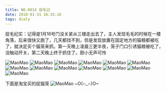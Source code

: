 ```yaml
---
title: NO.0014 捉毛记
date: 2018-01-31 16:35:16
tags: dialy
---
```


捉毛纪实：记得是1月16号门没关紧从三楼走出去了，主人发现毛毛的时候在一楼角落，后来很快又跑了，几天都找不到，但是发现放置在固定地方的猫粮都被吃了，就决定买个猫笼来抓。第一天晚上凌晨三更半夜，笼子门口引诱猫粮被吃了，没触动开关，第二天晚上终于抓住了。胆小无声可怜  ​​​

![MaoMao](http://mmimg.nuoluan.com/blog/20180131/2/1.jpg?imageView2/0/w/600)
![MaoMao](http://mmimg.nuoluan.com/blog/20180131/2/2.jpg?imageView2/0/w/600)
![MaoMao](http://mmimg.nuoluan.com/blog/20180131/2/3.jpg?imageView2/0/w/600)
![MaoMao](http://mmimg.nuoluan.com/blog/20180131/2/4.jpg?imageView2/0/w/600)
![MaoMao](http://mmimg.nuoluan.com/blog/20180131/2/5.jpg?imageView2/0/w/600)
![MaoMao](http://mmimg.nuoluan.com/blog/20180131/2/6.jpg?imageView2/0/w/600)
![MaoMao](http://mmimg.nuoluan.com/blog/20180131/2/7.jpg?imageView2/0/w/600)
![MaoMao](http://mmimg.nuoluan.com/blog/20180131/2/8.jpg?imageView2/0/w/600)
![MaoMao](http://mmimg.nuoluan.com/blog/20180131/2/9.jpg?imageView2/0/w/600)
![MaoMao](http://mmimg.nuoluan.com/blog/20180131/2/10.jpg?imageView2/0/w/600)
![MaoMao](http://mmimg.nuoluan.com/blog/20180131/2/11.jpg?imageView2/0/w/600)
![MaoMao](http://mmimg.nuoluan.com/blog/20180131/2/12.jpg?imageView2/0/w/600)
![MaoMao](http://mmimg.nuoluan.com/blog/20180131/2/13.jpg?imageView2/0/w/600)

下面是淘宝买的捉猫笼
![MaoMao](http://mmimg.nuoluan.com/blog/20180131/2/14.jpg?imageView2/0/w/600)
~O(∩_∩)O~